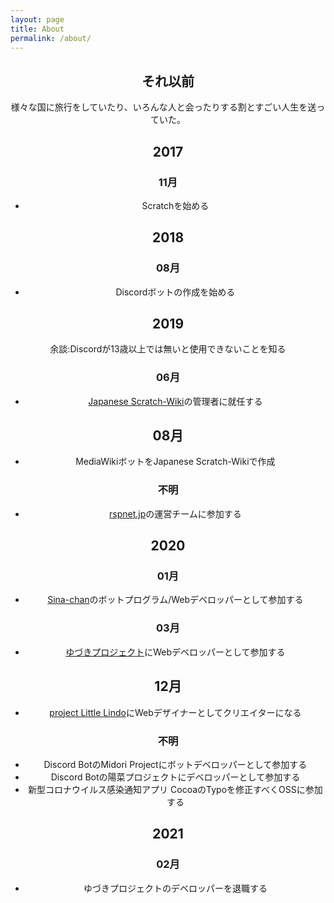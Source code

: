 ```yaml
---
layout: page
title: About
permalink: /about/
---
```

<center>

## それ以前

様々な国に旅行をしていたり、いろんな人と会ったりする割とすごい人生を送っていた。

## 2017

### 11月

* Scratchを始める

## 2018

### 08月

* Discordボットの作成を始める

## 2019

余談:Discordが13歳以上では無いと使用できないことを知る
### 06月

* [Japanese Scratch-Wiki](https://ja.scratch-wiki.info)の管理者に就任する

## 08月

* MediaWikiボットをJapanese Scratch-Wikiで作成
### 不明

* [rspnet.jp](https://rspnet.jp)の運営チームに参加する

## 2020

### 01月

* [Sina-chan](https://sina-chan-d.com)のボットプログラム/Webデベロッパーとして参加する
### 03月

* [ゆづきプロジェクト](https://yudzuki.aoichaan.jp)にWebデベロッパーとして参加する

## 12月

* [project Little Lindo](https://littlelindo.jp)にWebデザイナーとしてクリエイターになる

### 不明

* Discord BotのMidori Projectにボットデベロッパーとして参加する
* Discord Botの陽菜プロジェクトにデベロッパーとして参加する
* 新型コロナウイルス感染通知アプリ CocoaのTypoを修正すべくOSSに参加する

## 2021

### 02月

* ゆづきプロジェクトのデベロッパーを退職する

</center>